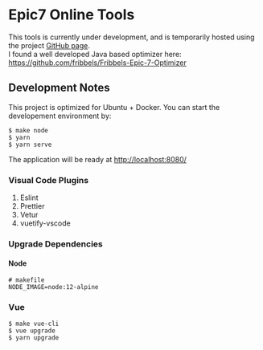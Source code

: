 # Epic7 Online Tools

This tools is currently under development, and is temporarily hosted using the project [GitHub page](https://jimmyiu.github.io/e7tools/).<br />
I found a well developed Java based optimizer here: <https://github.com/fribbels/Fribbels-Epic-7-Optimizer>

## Development Notes

This project is optimized for Ubuntu + Docker. You can start the developement environment by:

```
$ make node
$ yarn
$ yarn serve
```

The application will be ready at <http://localhost:8080/>

### Visual Code Plugins

1. Eslint
1. Prettier
1. Vetur
1. vuetify-vscode

### Upgrade Dependencies

#### Node

```
# makefile
NODE_IMAGE=node:12-alpine
```

### Vue

```
$ make vue-cli
$ vue upgrade
$ yarn upgrade
```
